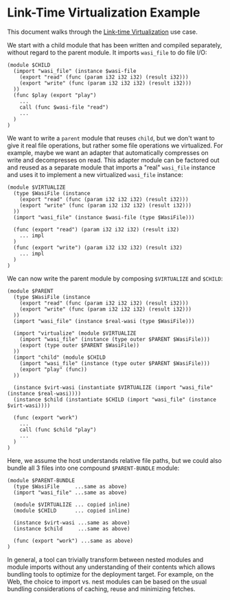 # Link-Time Virtualization Example

This document walks through the 
[Link-time Virtualization](Explainer.md#link-time-virtualization)
use case.

We start with a child module that has been written and compiled separately,
without regard to the parent module. It imports `wasi_file` to do file I/O:

```wasm
(module $CHILD
  (import "wasi_file" (instance $wasi-file
    (export "read" (func (param i32 i32 i32) (result i32)))
    (export "write" (func (param i32 i32 i32) (result i32)))
  ))
  (func $play (export "play")
    ...
    call (func $wasi-file "read")
    ...
  )
)
```

We want to write a `parent` module that reuses `child`, but we don't want to
give it real file operations, but rather some file operations we virtualized.
For example, maybe we want an adapter that automatically compresses on write
and decompresses on read. This adapter module can be factored out and reused
as a separate module that imports a "real" `wasi_file` instance and uses it
to implement a new virtualized `wasi_file` instance:

```wasm
(module $VIRTUALIZE
  (type $WasiFile (instance
    (export "read" (func (param i32 i32 i32) (result i32)))
    (export "write" (func (param i32 i32 i32) (result i32)))
  ))
  (import "wasi_file" (instance $wasi-file (type $WasiFile)))

  (func (export "read") (param i32 i32 i32) (result i32)
    ... impl
  )
  (func (export "write") (param i32 i32 i32) (result i32)
    ... impl
  )
)
```

We can now write the parent module by composing `$VIRTUALIZE` and `$CHILD`:

```wasm
(module $PARENT
  (type $WasiFile (instance
    (export "read" (func (param i32 i32 i32) (result i32)))
    (export "write" (func (param i32 i32 i32) (result i32)))
  ))
  (import "wasi_file" (instance $real-wasi (type $WasiFile)))

  (import "virtualize" (module $VIRTUALIZE
    (import "wasi_file" (instance (type outer $PARENT $WasiFile)))
    (export (type outer $PARENT $WasiFile))
  ))
  (import "child" (module $CHILD
    (import "wasi_file" (instance (type outer $PARENT $WasiFile)))
    (export "play" (func))
  ))

  (instance $virt-wasi (instantiate $VIRTUALIZE (import "wasi_file" (instance $real-wasi))))
  (instance $child (instantiate $CHILD (import "wasi_file" (instance $virt-wasi))))

  (func (export "work")
    ...
    call (func $child "play")
    ...
  )
)
```

Here, we assume the host understands relative file paths, but we could also bundle
all 3 files into one compound `$PARENT-BUNDLE` module:

```wasm
(module $PARENT-BUNDLE
  (type $WasiFile     ...same as above)
  (import "wasi_file" ...same as above)

  (module $VIRTUALIZE ... copied inline)
  (module $CHILD      ... copied inline)

  (instance $virt-wasi ...same as above)
  (instance $child     ...same as above)

  (func (export "work") ...same as above)
)
```

In general, a tool can trivially transform between nested modules and module
imports without any understanding of their contents which allows bundling tools
to optimize for the deployment target. For example, on the Web, the choice to
import vs. nest modules can be based on the usual bundling considerations of
caching, reuse and minimizing fetches.
